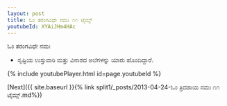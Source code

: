```yaml
---
layout: post
title: ಓಂ ತರಂಗವಿಧೇ ನಮಃ ೧೧ ಟೈಮ್ಸ್
youtubeId: XYAiJHm4HAc
---
```

 
 
 ಓಂ ತರಂಗವಿಧೇ ನಮಃ  
 
 -  ಸೃಷ್ಟಿಯ ಉಸ್ತುವಾರಿ ಮತ್ತು ವಿನಾಶದ ಅಲೆಗಳನ್ನು ಯಾರು ಹೊಂದಿದ್ದಾರೆ. 
 
  
 
  
 
 
 
 
 
 


{% include youtubePlayer.html id=page.youtubeId %}
 
[Next]({{ site.baseurl }}{% link  split1/_posts/2013-04-24-ಓಂ ತ್ರಿದಶಾಯ ನಮಃ ೧೧ ಟೈಮ್ಸ್.md%})
 
